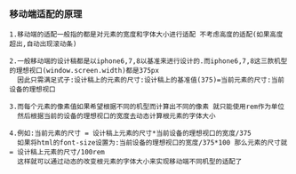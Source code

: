 ### 移动端适配的原理
    1.移动端的适配一般指的都是对元素的宽度和字体大小进行适配 不考虑高度的适配(如果高度超出,自动出现滚动条)
    
    2.一般移动端的设计稿都是以iphone6,7,8以基准来进行设计的.而iphone6,7,8这三款机型的理想视口(window.screen.width)都是375px  
      因此只需满足式子:设计稿上的元素的尺寸:设计稿上的基准值(375)=当前元素的尺寸:当前设备的理想视口  
    
    3.而每个元素的像素值如果希望根据不同的机型而计算出不同的像素 就只能使用rem作为单位 
      然后根据当前的设备的理想视口的宽度去动态计算根元素的字体大小
    
    4.例如:当前元素的尺寸 = 设计稿上元素的尺寸*当前设备的理想视口的宽度/375
      如果将html的font-size设置为:当前设备的理想视口的宽度/375*100 那么元素的尺寸就 = 设计稿上元素的尺寸/100rem  
      这样就可以通过动态的改变根元素的字体大小来实现移动端不同机型的适配了
